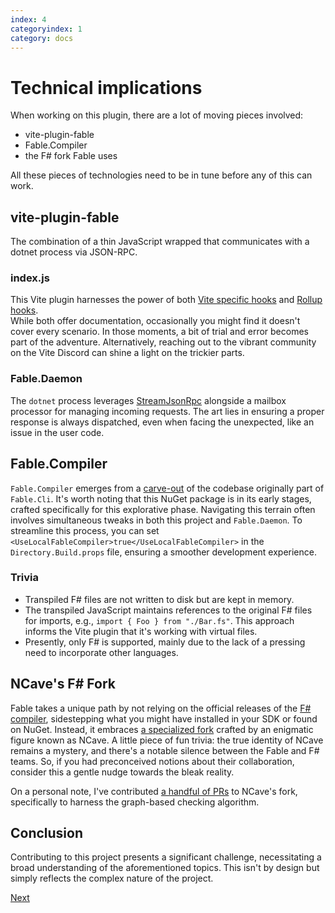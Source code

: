 ```yaml
---
index: 4
categoryindex: 1
category: docs
---
```


# Technical implications

When working on this plugin, there are a lot of moving pieces involved:

- vite-plugin-fable
- Fable.Compiler
- the F# fork Fable uses

All these pieces of technologies need to be in tune before any of this can work.

## vite-plugin-fable

The combination of a thin JavaScript wrapped that communicates with a dotnet process via JSON-RPC.

### index.js

This Vite plugin harnesses the power of both [Vite specific hooks](https://vitejs.dev/guide/api-plugin.html#rollup-plugin-compatibility) and [Rollup hooks](https://rollupjs.org/plugin-development/).  
While both offer documentation, occasionally you might find it doesn't cover every scenario.
In those moments, a bit of trial and error becomes part of the adventure.
Alternatively, reaching out to the vibrant community on the Vite Discord can shine a light on the trickier parts.

### Fable.Daemon

The `dotnet` process leverages [StreamJsonRpc](https://github.com/Microsoft/vs-streamjsonrpc) alongside a mailbox processor for managing incoming requests.
The art lies in ensuring a proper response is always dispatched, even when facing the unexpected, like an issue in the user code.

## Fable.Compiler

`Fable.Compiler` emerges from a [carve-out](https://github.com/fable-compiler/Fable/pull/3656) of the codebase originally part of `Fable.Cli`.
It's worth noting that this NuGet package is in its early stages, crafted specifically for this explorative phase.
Navigating this terrain often involves simultaneous tweaks in both this project and `Fable.Daemon`.
To streamline this process, you can set `<UseLocalFableCompiler>true</UseLocalFableCompiler>` in the `Directory.Build.props` file, ensuring a smoother development experience.

### Trivia

- Transpiled F# files are not written to disk but are kept in memory.
- The transpiled JavaScript maintains references to the original F# files for imports, e.g., `import { Foo } from "./Bar.fs"`. This approach informs the Vite plugin that it's working with virtual files.
- Presently, only F# is supported, mainly due to the lack of a pressing need to incorporate other languages.

## NCave's F# Fork

Fable takes a unique path by not relying on the official releases of the [F# compiler](https://fsharp.github.io/fsharp-compiler-docs/), sidestepping what you might have installed in your SDK or found on NuGet.
Instead, it embraces [a specialized fork](https://github.com/ncave/fsharp/pull/2) crafted by an enigmatic figure known as NCave.
A little piece of fun trivia: the true identity of NCave remains a mystery, and there's a notable silence between the Fable and F# teams.
So, if you had preconceived notions about their collaboration, consider this a gentle nudge towards the bleak reality.

On a personal note, I've contributed [a handful of PRs](https://github.com/ncave/fsharp/pulls?q=is%3Apr+is%3Aclosed+author%3Anojaf) to NCave's fork, specifically to harness the graph-based checking algorithm.

## Conclusion

Contributing to this project presents a significant challenge, necessitating a broad understanding of the aforementioned topics.
This isn't by design but simply reflects the complex nature of the project.

[Next]({{fsdocs-next-page-link}})
